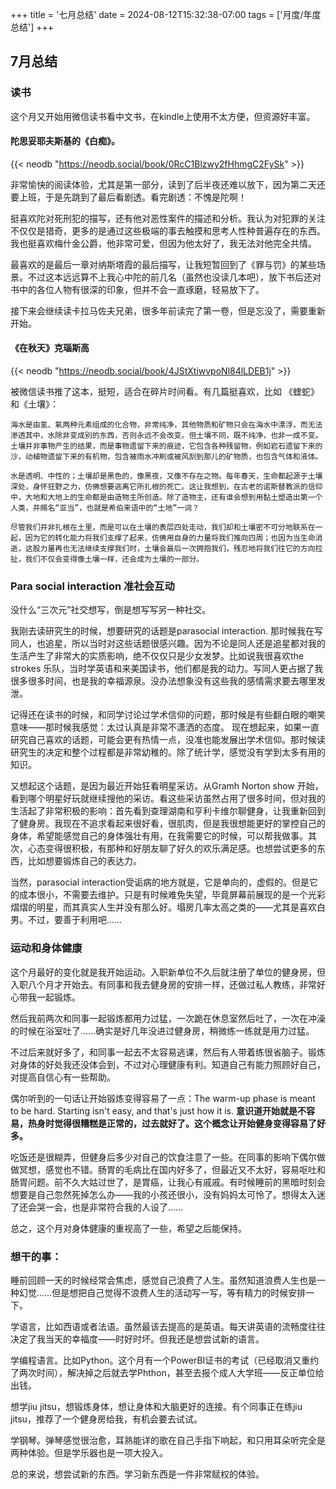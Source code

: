 +++
title = '七月总结'
date = 2024-08-12T15:32:38-07:00
tags = ['月度/年度总结']
+++

## 7月总结
### 读书
这个月又开始用微信读书看中文书，在kindle上使用不太方便，但资源好丰富。

#### 陀思妥耶夫斯基的《白痴》。
{{< neodb "https://neodb.social/book/0RcC1Blzwy2fHhmgC2FySk" >}}

非常愉快的阅读体验，尤其是第一部分，读到了后半夜还难以放下，因为第二天还要上班，于是先跳到了最后看剧透。看完剧透：不愧是陀啊！

挺喜欢陀对死刑犯的描写，还有他对恶性案件的描述和分析。我认为对犯罪的关注不仅仅是猎奇，更多的是通过这些极端的事去触摸和思考人性种普遍存在的东西。我也挺喜欢梅什金公爵，他非常可爱，但因为他太好了，我无法对他完全共情。

最喜欢的是最后一章对纳斯塔霞的最后描写，让我短暂回到了《罪与罚》的某些场景。不过这本远远算不上我心中陀的前几名（虽然也没读几本吧），放下书后还对书中的各位人物有很深的印象，但并不会一直琢磨，轻易放下了。

接下来会继续读卡拉马佐夫兄弟，很多年前读完了第一卷，但是忘没了，需要重新开始。

#### 《在秋天》克瑙斯高
{{< neodb "https://neodb.social/book/4JStXtiwvpoNl84lLDEB1j" >}}

被微信读书推了这本，挺短，适合在碎片时间看。有几篇挺喜欢，比如 《蝰蛇》和《土壤》：

    海水是由氢、氧两种元素组成的化合物，非常纯净，其他物质和矿物只会在海水中漂浮，而无法渗透其中，水除非变成别的东西，否则永远不会改变。但土壤不同，既不纯净，也非一成不变。土壤并非事物产生的结果，而是事物遗留下来的痕迹，它包含各种残留物，例如岩石遗留下来的沙，动植物遗留下来的有机物，包含被雨水冲刷或被风刮到那儿的矿物质，也包含气体和液体。 

    水是透明、中性的；土壤却是黑色的，像黑夜，又像不存在之物。每年春天，生命都起源于土壤深处，身怀狂野之力，仿佛想要逃离它所扎根的死亡。这让我想到，在古老的诺斯替教派的信仰中，大地和大地上的生命都是由造物主所创造。除了造物主，还有谁会想到用黏土塑造出第一个人类，并赐名“亚当”，也就是希伯来语中的“土地”一词？ 

    尽管我们并非扎根在土里，而是可以在土壤的表层四处走动，我们却和土壤密不可分地联系在一起，因为它的转化能力将我们支撑了起来，仿佛用自身的力量将我们推向四周；也因为当生命消逝，这股力量再也无法继续支撑我们时，土壤会最后一次拥抱我们，残忍地将我们往它的方向拉扯，我们不仅会变得像土壤一样，还会成为土壤的一部分。 

### Para social interaction 准社会互动

没什么“三次元”社交想写，倒是想写写另一种社交。

我刚去读研究生的时候，想要研究的话题是parasocial interaction. 那时候我在写同人，也追星，所以当时对这些话题很感兴趣。因为不论是同人还是追星都对我的生活产生了非常大的实质影响，绝不仅仅只是少女发梦。比如说我很喜欢the strokes 乐队，当时学英语和来美国读书，他们都是我的动力。写同人更占据了我很多很多时间，也是我的幸福源泉。没办法想象没有这些我的感情需求要去哪里发泄。

记得还在读书的时候，和同学讨论过学术信仰的问题，那时候是有些翻白眼的嘲笑意味——那时候我感觉：太过认真是非常不潇洒的态度。 现在想起来，如果一直研究自己喜欢的话题，可能会更有热情一点，没准也能发展出学术信仰。那时候读研究生的决定和整个过程都是非常幼稚的。除了统计学，感觉没有学到太多有用的知识。

又想起这个话题，是因为最近开始狂看明星采访。从Gramh Norton show 开始，看到哪个明星好玩就继续搜他的采访。看这些采访虽然占用了很多时间，但对我的生活起了非常积极的影响：首先看到查理湖南和亨利卡维尔聊健身，让我重新回到了健身房。我现在不追求看起来很好看，很肌肉，但是我很想能更好的掌控自己的身体，希望能感觉自己的身体强壮有用，在我需要它的时候，可以帮我做事。其次，心态变得很积极，有那种和好朋友聊了好久的欢乐满足感。也想尝试更多的东西，比如想要锻炼自己的表达力。

当然，parasocial interaction受诟病的地方就是，它是单向的，虚假的。但是它的成本很小，不需要去维护。只是有时候难免失望，毕竟屏幕前展现的是一个光彩熠熠的明星，而其真实人生并没有那么好。塌房几率太高之类的——尤其是喜欢白男。不过，要善于利用吧……

### 运动和身体健康

这个月最好的变化就是我开始运动。入职新单位不久后就注册了单位的健身房，但入职八个月才开始去。有同事和我去健身房的安排一样，还做过私人教练，非常好心带我一起锻炼。

然后我前两次和同事一起锻炼都用力过猛，一次跪在休息室然后吐了，一次在冲澡的时候在浴室吐了……确实是好几年没进过健身房，稍微练一练就是用力过猛。

不过后来就好多了，和同事一起去不太容易逃课，然后有人带着练很省脑子。锻炼对身体的好处我还没体会到，不过对心理健康有利。知道自己有能力照顾好自己，对提高自信心有一些帮助。

偶尔听到的一句话让开始锻炼变得容易了一点：The warm-up phase is meant to be hard. Starting isn't easy, and that's just how it is. **意识道开始就是不容易，热身时觉得很糟糕是正常的，过去就好了。这个概念让开始健身变得容易了好多。**

吃饭还是很糊弄，但健身后多少对自己的饮食注意了一些。在同事的影响下偶尔做做冥想，感觉也不错。肠胃的毛病比在国内好多了，但最近又不太好，容易呕吐和肠胃问题。前不久大姑过世了，是胃癌，让我心有戚戚。有时候睡前的黑暗时刻会想要是自己忽然死掉怎么办——我的小孩还很小，没有妈妈太可怜了。想得太入迷了还会哭一会，也是非常符合我的人设了……

总之，这个月对身体健康的重视高了一些，希望之后能保持。

### 想干的事：

睡前回顾一天的时候经常会焦虑，感觉自己浪费了人生。虽然知道浪费人生也是一种幻觉……但是想把自己觉得不浪费人生的活动写一写，等有精力的时候安排一下。

学语言，比如西语或者法语。虽然最该去提高的是英语。每天讲英语的流畅度往往决定了我当天的幸福度——时好时坏。但我还是想尝试新的语言。

学编程语言。比如Python。这个月有一个PowerBI证书的考试（已经取消又重约了两次时间），解决掉之后就去学Phthon，甚至去报个成人大学班——反正单位给出钱。

想学jiu jitsu，想锻炼身体，想让身体和大脑更好的连接。有个同事正在练jiu jitsu，推荐了一个健身房给我，有机会要去试试。

学钢琴。弹琴感觉很治愈，耳熟能详的歌在自己手指下响起，和只用耳朵听完全是两种体验。但是学乐器也是一项大投入。

总的来说，想尝试新的东西。学习新东西是一件非常赋权的体验。

